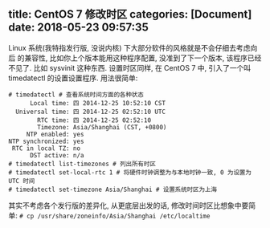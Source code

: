 title: CentOS 7 修改时区
categories: [Document]
date: 2018-05-23 09:57:35
---
Linux 系统(我特指发行版, 没说内核) 下大部分软件的风格就是不会仔细去考虑向后 的兼容性, 比如你上个版本能用这种程序配置, 没准到了下一个版本, 该程序已经不见了. 比如 sysvinit 这种东西.
设置时区同样, 在 CentOS 7 中, 引入了一个叫 timedatectl 的设置设置程序.
用法很简单:
```
# timedatectl # 查看系统时间方面的各种状态
      Local time: 四 2014-12-25 10:52:10 CST
  Universal time: 四 2014-12-25 02:52:10 UTC
        RTC time: 四 2014-12-25 02:52:10
        Timezone: Asia/Shanghai (CST, +0800)
     NTP enabled: yes
NTP synchronized: yes
 RTC in local TZ: no
      DST active: n/a
# timedatectl list-timezones # 列出所有时区
# timedatectl set-local-rtc 1 # 将硬件时钟调整为与本地时钟一致, 0 为设置为 UTC 时间
# timedatectl set-timezone Asia/Shanghai # 设置系统时区为上海
```
其实不考虑各个发行版的差异化, 从更底层出发的话, 修改时间时区比想象中要简单:
`# cp /usr/share/zoneinfo/Asia/Shanghai /etc/localtime`
